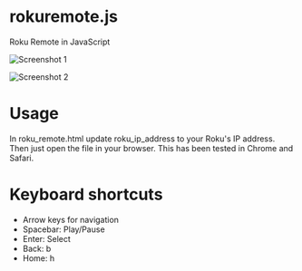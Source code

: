 # rokuremote.js
Roku Remote in JavaScript

![Screenshot 1](https://raw.githubusercontent.com/blamonet/rokuremote.js/master/screenshots/remote.png)

![Screenshot 2](https://raw.githubusercontent.com/blamonet/rokuremote.js/master/screenshots/app.png)

# Usage

In roku_remote.html update roku_ip_address to your Roku's IP address. Then just open the file in your browser.
This has been tested in Chrome and Safari.

# Keyboard shortcuts

* Arrow keys for navigation
* Spacebar: Play/Pause
* Enter: Select
* Back: b
* Home: h

